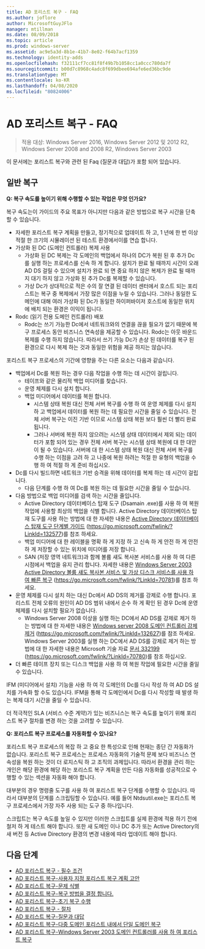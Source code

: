 ```yaml
---
title: AD 포리스트 복구 - FAQ
ms.author: joflore
author: MicrosoftGuyJFlo
manager: mtillman
ms.date: 08/09/2018
ms.topic: article
ms.prod: windows-server
ms.assetid: ac9e5a3d-8b1e-41b7-8e02-f64b7acf1359
ms.technology: identity-adds
ms.openlocfilehash: f32111cf7cc81f8f49b7b1058cc1a0ccc780da7f
ms.sourcegitcommit: b00d7c8968c4adc8f699dbee694afe6ed36bc9de
ms.translationtype: MT
ms.contentlocale: ko-KR
ms.lasthandoff: 04/08/2020
ms.locfileid: "80824006"
---
```

# <a name="ad-forest-recovery---faq"></a>AD 포리스트 복구 - FAQ

>적용 대상: Windows Server 2016, Windows Server 2012 및 2012 R2, Windows Server 2008 and 2008 R2, Windows Server 2003

이 문서에는 포리스트 복구와 관련 된 Faq (질문과 대답)가 포함 되어 있습니다.  

## <a name="general-recovery"></a>일반 복구

**Q: 복구 속도를 높이기 위해 수행할 수 있는 작업은 무엇 인가요?**

복구 속도는이 가이드의 주요 목표가 아니지만 다음과 같은 방법으로 복구 시간을 단축할 수 있습니다.  
  
- 자세한 포리스트 복구 계획을 만들고, 정기적으로 업데이트 하 고, 1 년에 한 번 이상 적절 한 크기의 시뮬레이션 된 테스트 환경에서이를 연습 합니다.  
- 가상화 된 DC (도메인 컨트롤러) 복제 사용  
   - 가상화 된 DC 복제는 각 도메인의 백업에서 하나의 DC가 복원 된 후 추가 Dc를 실행 하는 프로세스를 신속 하 게 합니다. 설치가 완료 될 때까지 시간이 오래 AD DS 걸릴 수 있으며 설치가 완료 되 면 중요 하지 않은 복제가 완료 될 때까지 대기 하지 않고 가상화 된 추가 Dc를 복제할 수 있습니다.  
   - 가상 Dc가 상대적으로 적은 수의 잘 연결 된 데이터 센터에서 호스트 되는 포리스트는 복구 중 복제에서 가장 많은 이점을 누릴 수 있습니다. 그러나 동일한 도메인에 대해 여러 가상화 된 Dc가 동일한 하이퍼바이저 호스트에 동일한 위치에 배치 되는 환경은 이익이 됩니다.  
- Rodc (읽기 전용 도메인 컨트롤러) 배포  
   - Rodc는 쓰기 가능한 Dc에서 네트워크와의 연결을 끊을 필요가 없기 때문에 복구 프로세스 동안 비즈니스 연속성을 제공할 수 있습니다. Rodc는 아웃 바운드 복제를 수행 하지 않습니다. 따라서 쓰기 가능 Dc가 손상 된 데이터를 복구 된 환경으로 다시 복제 하는 것과 동일한 위험을 제공 하지는 않습니다.  
  
포리스트 복구 프로세스의 기간에 영향을 주는 다른 요소는 다음과 같습니다.  
  
- 백업에서 Dc를 복원 하는 경우 다음 작업을 수행 하는 데 시간이 걸립니다.  
   - 테이프와 같은 물리적 백업 미디어를 찾습니다.  
   - 운영 체제를 다시 설치 합니다.  
   - 백업 미디어에서 데이터를 복원 합니다.  
      - 시스템 상태 복원 대신 전체 서버 복구를 수행 하 여 운영 체제를 다시 설치 하 고 백업에서 데이터를 복원 하는 데 필요한 시간을 줄일 수 있습니다. 전체 서버 복구는 이진 기반 이므로 시스템 상태 복원 보다 훨씬 더 빨리 완료 됩니다.  
      - 그러나 서버에 복원 하지 않으려는 시스템 상태 데이터에서 제외 되는 데이터가 포함 되어 있는 경우 전체 서버 복구는 시스템 상태 복원에 대 한 대안이 될 수 있습니다. 서버에 대 한 시스템 상태 복원 대신 전체 서버 복구를 수행 하는 이점을 고려 하 고 나중에 복원 하려는 적절 한 유형의 백업을 수행 하 여 적절 하 게 준비 하십시오.  
- Dc를 다시 빌드하면 네트워크 기반 승격을 위해 데이터를 복제 하는 데 시간이 걸립니다.  
   - 다음 단계를 수행 하 여 Dc를 복원 하는 데 필요한 시간을 줄일 수 있습니다.  
- 다음 방법으로 백업 미디어를 검색 하는 시간을 줄입니다.  
   - Active Directory 데이터베이스 탑재 도구 (Dsamain .exe)를 사용 하 여 복원 작업에 사용할 최상의 백업을 식별 합니다. Active Directory 데이터베이스 탑재 도구를 사용 하는 방법에 대 한 자세한 내용은 [Active Directory 데이터베이스 탑재 도구 단계별 가이드](https://go.microsoft.com/fwlink/?LinkId=132577) (https://go.microsoft.com/fwlink/?LinkId=132577)를 참조 하세요.  
   - 백업 미디어에 대 한 레이블을 명확 하 게 지정 하 고 신속 하 게 안전 하 게 안전 하 게 저장할 수 있는 위치에 미디어를 저장 합니다.  
   - SAN (저장 영역 네트워크)과 함께 볼륨 섀도 복사본 서비스를 사용 하 여 다른 시점에서 백업을 유지 관리 합니다. 자세한 내용은 [Windows Server 2003 Active Directory 볼륨 섀도 복사본 서비스 및 가상 디스크 서비스를 사용 하 여 빠른 복구](https://go.microsoft.com/fwlink/?LinkId=70781) (https://go.microsoft.com/fwlink/?LinkId=70781)를 참조 하세요.  
- 운영 체제를 다시 설치 하는 대신 Dc에서 AD DS의 제거를 강제로 수행 합니다. 포리스트 전체 오류의 원인이 AD DS 범위 내에서 순수 하 게 확인 된 경우 Dc에 운영 체제를 다시 설치할 필요가 없습니다.  
   - Windows Server 2008 이상을 실행 하는 DC에서 AD DS를 강제로 제거 하는 방법에 대 한 자세한 내용은 [Windows server 2008 도메인 컨트롤러 강제 제거](https://go.microsoft.com/fwlink/?LinkId=132627) (https://go.microsoft.com/fwlink/?LinkId=132627)를 참조 하세요. Windows Server 2003를 실행 하는 DC에서 AD DS를 강제로 제거 하는 방법에 대 한 자세한 내용은 Microsoft 기술 자료 [문서 332199](https://go.microsoft.com/fwlink/?LinkId=70780) (https://go.microsoft.com/fwlink/?LinkId=70780)를 참조 하십시오.  
- 더 빠른 테이프 장치 또는 디스크 백업을 사용 하 여 복원 작업에 필요한 시간을 줄일 수 있습니다.  
  
IFM (미디어에서 설치) 기능을 사용 하 여 각 도메인의 Dc를 다시 작성 하 여 AD DS 설치를 가속화 할 수도 있습니다. IFM을 통해 각 도메인에서 Dc를 다시 작성할 때 발생 하는 복제 대기 시간을 줄일 수 있습니다.  
  
더 적극적인 SLA (서비스 수준 계약)가 있는 비즈니스는 복구 속도를 높이기 위해 포리스트 복구 절차를 변경 하는 것을 고려할 수 있습니다.  
  
**Q: 포리스트 복구 프로세스를 자동화할 수 있나요?**

포리스트 복구 프로세스의 복잡 하 고 중요 한 특성으로 인해 현재는 종단 간 자동화가 없습니다. 포리스트 복구 프로세스는 프로세스 자동화의 기술적 문제 보다 비즈니스 연속성을 복원 하는 것이 더 로지스틱 하 고 조직의 과제입니다. 따라서 환경을 관리 하는 개인은 해당 환경에 해당 하는 포리스트 복구 계획을 만든 다음 자동화를 성공적으로 수행할 수 있는 섹션을 자동화 해야 합니다.  
  
대부분의 경우 명령줄 도구를 사용 하 여 포리스트 복구 단계를 수행할 수 있습니다. 따라서 대부분의 단계를 스크립팅할 수 있습니다. 예를 들어 Ntdsutil.exe는 포리스트 복구 프로세스에서 가장 자주 사용 되는 도구 중 하나입니다.  
  
스크립트는 복구 속도를 높일 수 있지만 이러한 스크립트를 실제 환경에 적용 하기 전에 철저 하 게 테스트 해야 합니다. 또한 새 도메인 이나 DC 추가 또는 Active Directory의 새 버전 등 Active Directory 환경의 변경 내용에 따라 업데이트 해야 합니다.

## <a name="next-steps"></a>다음 단계

- [AD 포리스트 복구 - 필수 조건](AD-Forest-Recovery-Prerequisties.md)  
- [AD 포리스트 복구-사용자 지정 포리스트 복구 계획 고안](AD-Forest-Recovery-Devising-a-Plan.md)  
- [AD 포리스트 복구-문제 식별](AD-Forest-Recovery-Identify-the-Problem.md)
- [AD 포리스트 복구-복구 방법을 결정 합니다.](AD-Forest-Recovery-Determine-how-to-Recover.md)
- [AD 포리스트 복구-초기 복구 수행](AD-Forest-Recovery-Perform-initial-recovery.md)  
- [AD 포리스트 복구 - 절차](AD-Forest-Recovery-Procedures.md)  
- [AD 포리스트 복구-질문과 대답](AD-Forest-Recovery-FAQ.md)  
- [AD 포리스트 복구-다중 도메인 포리스트 내에서 단일 도메인 복구](AD-Forest-Recovery-Single-Domain-in-Multidomain-Recovery.md)  
- [AD 포리스트 복구-Windows Server 2003 도메인 컨트롤러를 사용 하 여 포리스트 복구](AD-Forest-Recovery-Windows-Server-2003.md)  
